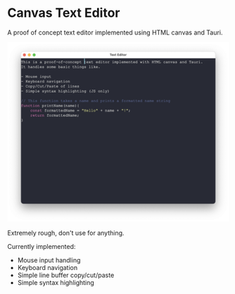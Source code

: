 # Canvas Text Editor

A proof of concept text editor implemented using HTML canvas and Tauri.

![screenshot](./example.png)

Extremely rough, don't use for anything.

Currently implemented:

- Mouse input handling
- Keyboard navigation
- Simple line buffer copy/cut/paste
- Simple syntax highlighting

